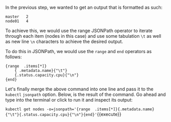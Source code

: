 In the previous step,  we wanted to get an output that is formatted as such:

```
master   2
node01   4
```

To achieve this, we would use the range JSONPath operator to iterate through each item (nodes in this case) and use some tabulation `\t` as well as new line `\n` characters to achieve the desired output.

To do this in JSONPath, we would use the `range` and `end`  operators as follows:

```
{range  .items[*]}
    { .metadata.name}{"\t"}
    {.status.capacity.cpu}{"\n"}
{end}
```

Let's finally merge the above command into one line and pass it to the `kubectl` `jsonpath` option. Below, is the result of the command. Go ahead and type into the terminal or click to run it and inspect its output:

`kubectl get nodes -o=jsonpath='{range  .items[*]}{.metadata.name}{"\t"}{.status.capacity.cpu}{"\n"}{end}'`{{execute}}
